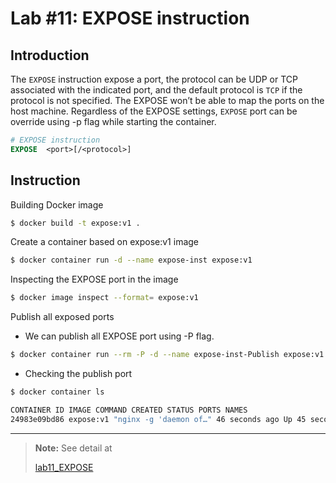 # Lab #11: EXPOSE instruction

## Introduction

The `EXPOSE` instruction expose a port, the protocol can be UDP or TCP associated with the indicated port, and the default protocol is `TCP` if the protocol is not specified. The EXPOSE won’t be able to map the ports on the host machine. Regardless of the EXPOSE settings, `EXPOSE` port can be override using -p flag while starting the container.

```dockerfile
# EXPOSE instruction
EXPOSE  <port>[/<protocol>]
```

## Instruction

Building Docker image

```sh
$ docker build -t expose:v1 .
```

Create a container based on expose:v1 image

```sh
$ docker container run -d --name expose-inst expose:v1
```

Inspecting the EXPOSE port in the image

```sh
$ docker image inspect --format= expose:v1
```

Publish all exposed ports

-  We can publish all EXPOSE port using -P flag.

```sh
$ docker container run --rm -P -d --name expose-inst-Publish expose:v1
```

-  Checking the publish port

```sh
$ docker container ls

CONTAINER ID IMAGE COMMAND CREATED STATUS PORTS NAMES
24983e09bd86 expose:v1 "nginx -g 'daemon of…" 46 seconds ago Up 45 seconds 0.0.0.0:32768->80/tcp, 0.0.0.0:32768->80/udp expose-inst-Publish
```

---

> **Note:** See detail at
>
> [lab11_EXPOSE](hhttps://dockerlabs.collabnix.com/beginners/dockerfile/Lab%2311_EXPOSE_instruction.html)
